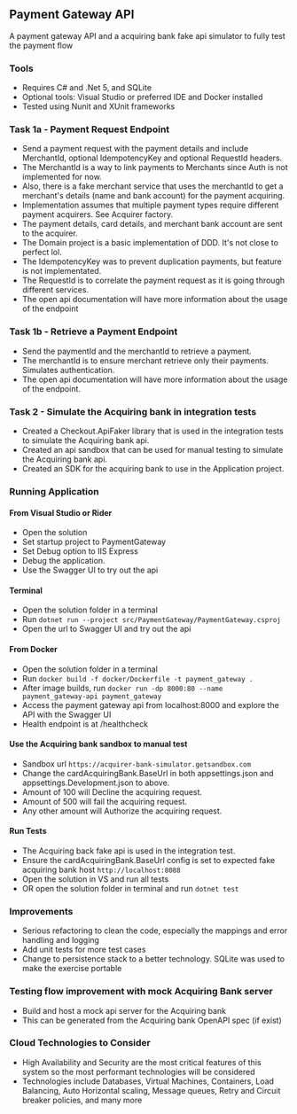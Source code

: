 ## Payment Gateway API
A payment gateway API and a acquiring bank fake api simulator to fully test the payment flow

### Tools
- Requires C# and .Net 5, and SQLite
- Optional tools: Visual Studio or preferred IDE and Docker installed
- Tested using Nunit and XUnit frameworks

### Task 1a - Payment Request Endpoint
- Send a payment request with the payment details and include MerchantId, optional IdempotencyKey and optional RequestId headers.
- The MerchantId is a way to link payments to Merchants since Auth is not implemented for now. 
- Also, there is a fake merchant service that uses the merchantId to get a merchant's details (name and bank account) for the payment acquiring.
- Implementation assumes that multiple payment types require different payment acquirers. See Acquirer factory.
- The payment details, card details, and merchant bank account are sent to the acquirer.
- The Domain project is a basic implementation of DDD. It's not close to perfect lol.
- The IdempotencyKey was to prevent duplication payments, but feature is not implementated.
- The RequestId is to correlate the payment request as it is going through different services.
- The open api documentation will have more information about the usage of the endpoint

### Task 1b - Retrieve a Payment Endpoint
- Send the paymentId and the merchantId to retrieve a payment.
- The merchantId is to ensure merchant retrieve only their payments. Simulates authentication.
- The open api documentation will have more information about the usage of the endpoint.

### Task 2 - Simulate the Acquiring bank in integration tests
- Created a Checkout.ApiFaker library that is used in the integration tests to simulate the Acquiring bank api.
- Created an api sandbox that can be used for manual testing to simulate the Acquiring bank api.
- Created an SDK for the acquiring bank to use in the Application project. 

### Running Application

#### From Visual Studio or Rider
- Open the solution
- Set startup project to PaymentGateway
- Set Debug option to IIS Express
- Debug the application.
- Use the Swagger UI to try out the api

#### Terminal 
- Open the solution folder in a terminal
- Run `dotnet run --project src/PaymentGateway/PaymentGateway.csproj`
- Open the url to Swagger UI and try out the api

#### From Docker
- Open the solution folder in a terminal
- Run `docker build -f docker/Dockerfile -t payment_gateway .` 
- After image builds, run `docker run -dp 8000:80 --name payment_gateway-api payment_gateway`
- Access the payment gateway api from localhost:8000 and explore the API with the Swagger UI
- Health endpoint is at /healthcheck

#### Use the Acquiring bank sandbox to manual test
- Sandbox url `https://acquirer-bank-simulator.getsandbox.com`
- Change the cardAcquiringBank.BaseUrl in both appsettings.json and appsettings.Development.json to above.
- Amount of 100 will Decline the acquiring request.
- Amount of 500 will fail the acquiring request.
- Any other amount will Authorize the acquiring request.

#### Run Tests
- The Acquiring back fake api is used in the integration test.
- Ensure the cardAcquiringBank.BaseUrl config is set to expected fake acquiring bank host `http://localhost:8088`  
- Open the solution in VS and run all tests
- OR open the solution folder in terminal and run `dotnet test`

### Improvements
- Serious refactoring to clean the code, especially the mappings and error handling and logging
- Add unit tests for more test cases
- Change to persistence stack to a better technology. SQLite was used to make the exercise portable

### Testing flow improvement with mock Acquiring Bank server
- Build and host a mock api server for the Acquiring bank
- This can be generated from the Acquiring bank OpenAPI spec (if exist)

### Cloud Technologies to Consider
- High Availability and Security are the most critical features of this system so the most performant technologies will be considered
- Technologies include Databases, Virtual Machines, Containers, Load Balancing, Auto Horizontal scaling, Message queues, Retry and Circuit breaker policies, and many more

